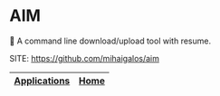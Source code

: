 # AIM

 🎯 A command line download/upload tool with resume.

 SITE: https://github.com/mihaigalos/aim

 | [Applications](https://portable-linux-apps.github.io/apps.html) | [Home](https://portable-linux-apps.github.io)
 | --- | --- |
